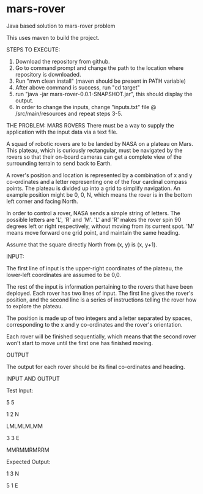 # mars-rover
Java based solution to mars-rover problem

This uses maven to build the project.

STEPS TO EXECUTE:

1. Download the repository from github.
2. Go to command prompt and change the path to the location where repository is downloaded.
3. Run "mvn clean install" (maven should be present in PATH variable)
4. After above command is success, run "cd target"
5. run "java -jar  mars-rover-0.0.1-SNAPSHOT.jar", this should display the output.
6. In order to change the inputs, change "inputs.txt" file @ /src/main/resources and repeat steps 3-5.

THE PROBLEM: MARS ROVERS
There must be a way to supply the application with the input data via a text file.

A squad of robotic rovers are to be landed by NASA on a plateau on Mars. This plateau, which is curiously rectangular, must be navigated by the rovers so that their on-board cameras can get a complete view of the surrounding terrain to send back to Earth.

A rover's position and location is represented by a combination of x and y co-ordinates and a letter representing one of the four cardinal compass points. The plateau is divided up into a grid to simplify navigation. An example position might be 0, 0, N, which means the rover is in the bottom left corner and facing North.

In order to control a rover, NASA sends a simple string of letters. The possible letters are 'L', 'R' and 'M'. 'L' and 'R' makes the rover spin 90 degrees left or right respectively, without moving from its current spot. 'M' means move forward one grid point, and maintain the same heading.

Assume that the square directly North from (x, y) is (x, y+1).

 

INPUT:

The first line of input is the upper-right coordinates of the plateau, the lower-left coordinates are assumed to be 0,0.

The rest of the input is information pertaining to the rovers that have been deployed. Each rover has two lines of input. The first line gives the rover's position, and the second line is a series of instructions telling the rover how to explore the plateau.

The position is made up of two integers and a letter separated by spaces, corresponding to the x and y co-ordinates and the rover's orientation.

Each rover will be finished sequentially, which means that the second rover won't start to move until the first one has finished moving.

 

OUTPUT

The output for each rover should be its final co-ordinates and heading.

INPUT AND OUTPUT

 

Test Input:

5 5

1 2 N

LMLMLMLMM

3 3 E

MMRMMRMRRM

 

Expected Output:

1 3 N

5 1 E


